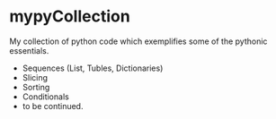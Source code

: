 # mypyCollection
My collection of python code which exemplifies some of the pythonic essentials.
* Sequences (List, Tubles, Dictionaries)
* Slicing
* Sorting
* Conditionals
* to be continued.
